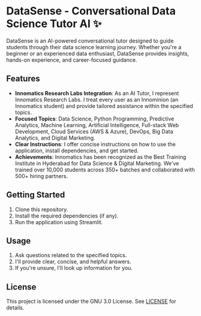 # DataSense - Conversational Data Science Tutor AI ✨

DataSense is an AI-powered conversational tutor designed to guide students through their data science learning journey. Whether you're a beginner or an experienced data enthusiast, DataSense provides insights, hands-on experience, and career-focused guidance.

## Features

- **Innomatics Research Labs Integration**: As an AI Tutor, I represent Innomatics Research Labs. I treat every user as an Innominion (an Innomatics student) and provide tailored assistance within the specified topics.
- **Focused Topics**: Data Science, Python Programming, Predictive Analytics, Machine Learning, Artificial Intelligence, Full-stack Web Development, Cloud Services (AWS & Azure), DevOps, Big Data Analytics, and Digital Marketing.
- **Clear Instructions**: I offer concise instructions on how to use the application, install dependencies, and get started.
- **Achievements**: Innomatics has been recognized as the Best Training Institute in Hyderabad for Data Science & Digital Marketing. We've trained over 10,000 students across 350+ batches and collaborated with 500+ hiring partners.

## Getting Started

1. Clone this repository.
2. Install the required dependencies (if any).
3. Run the application using Streamlit.

## Usage

1. Ask questions related to the specified topics.
2. I'll provide clear, concise, and helpful answers.
3. If you're unsure, I'll look up information for you.

## License
This project is licensed under the GNU 3.0 License. See [LICENSE](LICENSE) for details.
